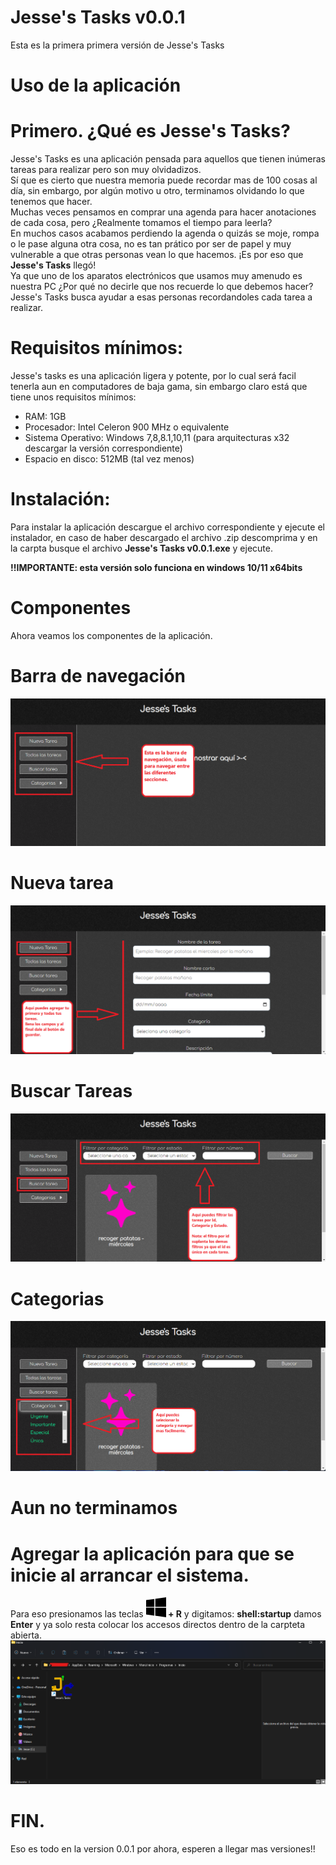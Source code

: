 # Jesse's Tasks v0.0.1
Esta es la primera primera versión de Jesse's Tasks

# Uso de la aplicación
# Primero. ¿Qué es Jesse's Tasks?
Jesse's Tasks es una aplicación pensada para aquellos que tienen inúmeras tareas  para realizar pero son muy olvidadizos. <br>
Sí que es cierto que nuestra memoria puede recordar mas de 100 cosas al día, sin embargo, por algún motivo u otro, terminamos olvidando lo que tenemos que hacer. <br>
Muchas veces pensamos en comprar una agenda para hacer anotaciones de cada cosa, pero ¿Realmente tomamos el tiempo para leerla? <br>
En muchos casos acabamos perdiendo la agenda o quizás se moje, rompa o le pase alguna otra cosa, no es tan prático por ser de papel y muy vulnerable a que otras personas vean lo que hacemos.
¡Es por eso que <b>Jesse's Tasks</b> llegó! <br>
Ya que uno de los aparatos electrónicos que usamos muy amenudo es nuestra PC ¿Por qué no decirle que nos recuerde lo que debemos hacer? <br>
Jesse's Tasks busca ayudar a esas personas recordandoles cada tarea a realizar.

# Requisitos mínimos:

Jesse's tasks es una aplicación ligera y potente, por lo cual será facil tenerla aun en computadores de baja gama, sin embargo claro está que tiene unos requisitos mínimos:
<ul>
<li>RAM: 1GB</li>
<li>Procesador: Intel Celeron 900 MHz o equivalente</li>
<li>Sistema Operativo: Windows 7,8,8.1,10,11 (para arquitecturas x32 descargar la versión correspondiente)</li>
<li>Espacio en disco: 512MB (tal vez menos)</li>
</ul>


# Instalación:
Para instalar la aplicación descargue el archivo correspondiente y ejecute el instalador, en caso de haber descargado el archivo .zip descomprima y en la carpta busque el archivo <b>Jesse's Tasks v0.0.1.exe</b> y ejecute.

<b>!!IMPORTANTE: esta versión solo funciona en windows 10/11 x64bits</b>

# Componentes
Ahora veamos los componentes de la aplicación.

# Barra de navegación
<img src="src/assets/barra_de_navegacion.png" alt="barra de navegación" title="Barra de navegación">

# Nueva tarea
<img src="src/assets/nueva_tarea.png" alt="nueva tarea" title="Crear Nueva Tarea">

# Buscar Tareas
<img src="src/assets/buscar_tarea.png" alt="buscar tarea" title="Buscar Tarea">

# Categorias
<img src="src/assets/categorias.png" alt="categorias" title="Categorias">

# Aun no terminamos
# Agregar la aplicación para que se inicie al arrancar el sistema.
Para eso presionamos las teclas <img src="src/assets/windows.svg" alt="windows"><b> + R</b> y digitamos: <b>shell:startup</b> damos <b>Enter</b> y ya solo resta colocar los accesos directos dentro de la carpteta abierta.
<img src="src/assets/inicio.png" alt="inicio" title="Agregar la App a Inicio Automático">

# FIN.
Eso es todo en la version 0.0.1 por ahora, esperen a llegar mas versiones!!